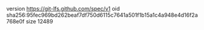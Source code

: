 version https://git-lfs.github.com/spec/v1
oid sha256:95fec969bd262beaf7df750d6115c7641a501f1b15a1c4a948e4d16f2a768e0f
size 12489
